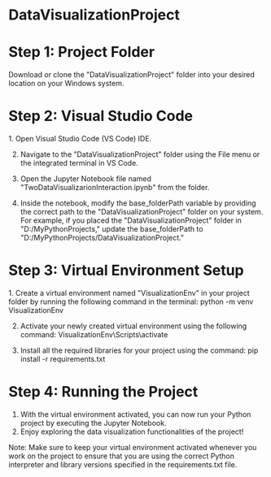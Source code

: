 # DataVisualizationProject

<h1>Step 1: Project Folder</h1>
Download or clone the "DataVisualizationProject" folder into your desired location on your Windows system.

<h1>Step 2: Visual Studio Code</h1>
1. Open Visual Studio Code (VS Code) IDE.

2. Navigate to the "DataVisualizationProject" folder using the File menu or the integrated terminal in VS Code.

3. Open the Jupyter Notebook file named "TwoDataVisualizarionInteraction.ipynb" from the folder.

4. Inside the notebook, modify the base_folderPath variable by providing the correct path to the "DataVisualizationProject" folder on your system. For example, if you placed the "DataVisualizationProject" folder in "D:/MyPythonProjects," update the base_folderPath to "D:/MyPythonProjects/DataVisualizationProject."


<h1>Step 3: Virtual Environment Setup</h1>
1. Create a virtual environment named "VisualizationEnv" in your project folder by running the following command in the terminal:
python -m venv VisualizationEnv

2. Activate your newly created virtual environment using the following command:
VisualizationEnv\Scripts\activate

3. Install all the required libraries for your project using the command:
pip install -r requirements.txt

<h1>Step 4: Running the Project</h1>

1. With the virtual environment activated, you can now run your Python project by executing the Jupyter Notebook.
2. Enjoy exploring the data visualization functionalities of the project!


Note:
Make sure to keep your virtual environment activated whenever you work on the project to ensure that you are using the correct Python interpreter and library versions specified in the requirements.txt file.

